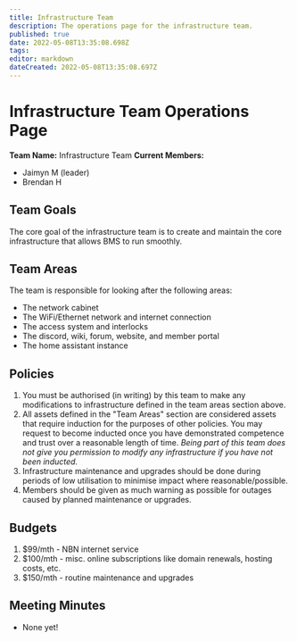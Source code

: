 ```yaml
---
title: Infrastructure Team
description: The operations page for the infrastructure team.
published: true
date: 2022-05-08T13:35:08.698Z
tags: 
editor: markdown
dateCreated: 2022-05-08T13:35:08.697Z
---
```


# Infrastructure Team Operations Page

**Team Name:** Infrastructure Team
**Current Members:**
* Jaimyn M (leader)
* Brendan H

## Team Goals
The core goal of the infrastructure team is to create and maintain the core infrastructure that allows BMS to run smoothly.

## Team Areas
The team is responsible for looking after the following areas:
* The network cabinet
* The WiFi/Ethernet network and internet connection
* The access system and interlocks
* The discord, wiki, forum, website, and member portal
* The home assistant instance

## Policies
1. You must be authorised (in writing) by this team to make any modifications to infrastructure defined in the team areas section above.
2. All assets defined in the "Team Areas" section are considered assets that require induction for the purposes of other policies. You may request to become inducted once you have demonstrated competence and trust over a reasonable length of time. *Being part of this team does not give you permission to modify any infrastructure if you have not been inducted.*
3. Infrastructure maintenance and upgrades should be done during periods of low utilisation to minimise impact where reasonable/possible.
4. Members should be given as much warning as possible for outages caused by planned maintenance or upgrades.

## Budgets
1. $99/mth - NBN internet service
2. $100/mth - misc. online subscriptions like domain renewals, hosting costs, etc.
3. $150/mth - routine maintenance and upgrades

## Meeting Minutes
* None yet!